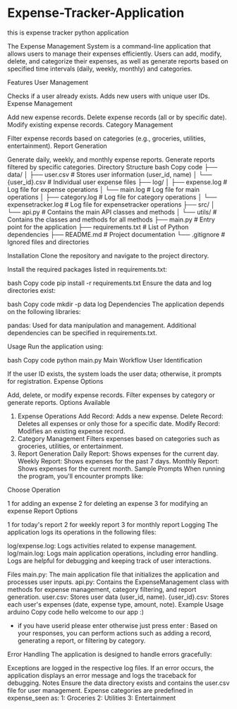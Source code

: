 # Expense-Tracker-Application
this is expense tracker python application 

The Expense Management System is a command-line application that allows users to manage their expenses efficiently. Users can add, modify, delete, and categorize their expenses, as well as generate reports based on specified time intervals (daily, weekly, monthly) and categories.

Features
User Management

Checks if a user already exists.
Adds new users with unique user IDs.
Expense Management

Add new expense records.
Delete expense records (all or by specific date).
Modify existing expense records.
Category Management

Filter expense records based on categories (e.g., groceries, utilities, entertainment).
Report Generation

Generate daily, weekly, and monthly expense reports.
Generate reports filtered by specific categories.
Directory Structure
bash
Copy code
├── data/
│   ├── user.csv              # Stores user information (user_id, name)
│   └── {user_id}.csv         # Individual user expense files
├── log/
│   ├── expense.log           # Log file for expense operations
│   └── main.log              # Log file for main operations
│   ├── category.log          # Log file for category operations
│   └── expensetracker.log    # Log file for expensetracker operations
├── src/
│   └── api.py                # Contains the main API classes and methods
│   └── utils/                # Contains the  classes and methods for all methods
├── main.py                   # Entry point for the application
├── requirements.txt          # List of Python dependencies
├── README.md                 # Project documentation
└── .gitignore                # Ignored files and directories

Installation
Clone the repository and navigate to the project directory.

Install the required packages listed in requirements.txt:

bash
Copy code
pip install -r requirements.txt
Ensure the data and log directories exist:

bash
Copy code
mkdir -p data log
Dependencies
The application depends on the following libraries:

pandas: Used for data manipulation and management.
Additional dependencies can be specified in requirements.txt.

Usage
Run the application using:

bash
Copy code
python main.py
Main Workflow
User Identification

If the user ID exists, the system loads the user data; otherwise, it prompts for registration.
Expense Options

Add, delete, or modify expense records.
Filter expenses by category or generate reports.
Options Available
1. Expense Operations
Add Record: Adds a new expense.
Delete Record: Deletes all expenses or only those for a specific date.
Modify Record: Modifies an existing expense record.
2. Category Management
Filters expenses based on categories such as groceries, utilities, or entertainment.
3. Report Generation
Daily Report: Shows expenses for the current day.
Weekly Report: Shows expenses for the past 7 days.
Monthly Report: Shows expenses for the current month.
Sample Prompts
When running the program, you'll encounter prompts like:

Choose Operation

1 for adding an expense
2 for deleting an expense
3 for modifying an expense
Report Options

1 for today's report
2 for weekly report
3 for monthly report
Logging
The application logs its operations in the following files:

log/expense.log: Logs activities related to expense management.
log/main.log: Logs main application operations, including error handling.
Logs are helpful for debugging and keeping track of user interactions.

Files
main.py: The main application file that initializes the application and processes user inputs.
api.py: Contains the ExpenseManagement class with methods for expense management, category filtering, and report generation.
user.csv: Stores user data (user_id, name).
{user_id}.csv: Stores each user's expenses (date, expense type, amount, note).
Example Usage
arduino
Copy code
hello welcome to our app :)
* if you have userid please enter otherwise just press enter :
Based on your responses, you can perform actions such as adding a record, generating a report, or filtering by category.

Error Handling
The application is designed to handle errors gracefully:

Exceptions are logged in the respective log files.
If an error occurs, the application displays an error message and logs the traceback for debugging.
Notes
Ensure the data directory exists and contains the user.csv file for user management.
Expense categories are predefined in expense_seen as:
1: Groceries
2: Utilities
3: Entertainment